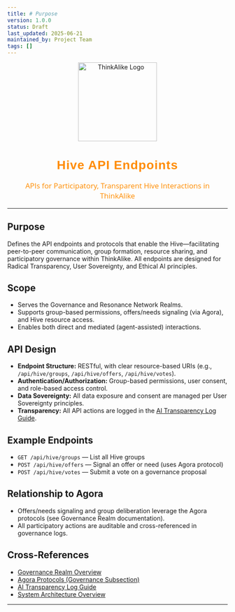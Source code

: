 ```yaml
---
title: # Purpose
version: 1.0.0
status: Draft
last_updated: 2025-06-21
maintained_by: Project Team
tags: []
---
```


<!-- ThinkAlike Branded Markdown Template -->

<p align="center">
  <img src="/docs/assets/thinkalike_logo.png" alt="ThinkAlike Logo" width="180"/>
</p>

<h1 align="center" style="font-family: 'Montserrat', Arial, sans-serif; font-weight: 700; color: #FF8C00; letter-spacing: 0.04em;">
Hive API Endpoints
</h1>

<p align="center" style="font-size: 1.2em; color: #FF8C00; font-family: 'Open Sans', Arial, sans-serif;">
APIs for Participatory, Transparent Hive Interactions in ThinkAlike
</p>

---

## Purpose
Defines the API endpoints and protocols that enable the Hive—facilitating peer-to-peer communication, group formation, resource sharing, and participatory governance within ThinkAlike. All endpoints are designed for Radical Transparency, User Sovereignty, and Ethical AI principles.

## Scope
- Serves the Governance and Resonance Network Realms.
- Supports group-based permissions, offers/needs signaling (via Agora), and Hive resource access.
- Enables both direct and mediated (agent-assisted) interactions.

## API Design
- **Endpoint Structure:** RESTful, with clear resource-based URIs (e.g., `/api/hive/groups`, `/api/hive/offers`, `/api/hive/votes`).
- **Authentication/Authorization:** Group-based permissions, user consent, and role-based access control.
- **Data Sovereignty:** All data exposure and consent are managed per User Sovereignty principles.
- **Transparency:** All API actions are logged in the [AI Transparency Log Guide](../../guides/developer_guides/ai/ai_transparency_log.md).

## Example Endpoints
- `GET /api/hive/groups` — List all Hive groups
- `POST /api/hive/offers` — Signal an offer or need (uses Agora protocol)
- `POST /api/hive/votes` — Submit a vote on a governance proposal

## Relationship to Agora
- Offers/needs signaling and group deliberation leverage the Agora protocols (see Governance Realm documentation).
- All participatory actions are auditable and cross-referenced in governance logs.

## Cross-References
- [Governance Realm Overview](../../realms/governance/governance.md)
- [Agora Protocols (Governance Subsection)](../../realms/governance/governance.md#agora)
- [AI Transparency Log Guide](../../guides/developer_guides/ai/ai_transparency_log.md)
- [System Architecture Overview](../../architecture/system_architecture_overview.md)

---
<!-- Legacy Enrichment: This guide synthesizes and harmonizes concepts from legacy `api_endpoints_community_mode.md`, aligning them with the current ThinkAlike Hive API and governance architecture. -->
